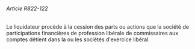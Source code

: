 ###### Article R822-122

Le liquidateur procède à la cession des parts ou actions que la société de participations financières de profession libérale de commissaires aux comptes détient dans la ou les sociétés d'exercice libéral.

